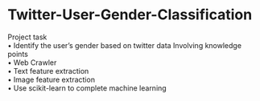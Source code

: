 # Twitter-User-Gender-Classification
Project task       
• Identify the user’s gender based on twitter data Involving knowledge points     
• Web Crawler     
• Text feature extraction     
• Image feature extraction     
• Use scikit-learn to complete machine learning     
